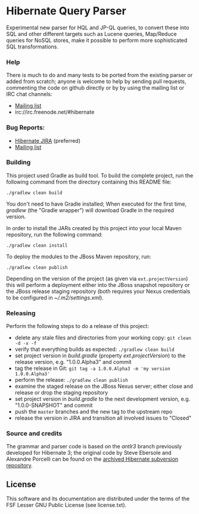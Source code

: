 # Hibernate Query Parser

Experimental new parser for HQL and JP-QL queries, to convert these into SQL and other different targets such as Lucene queries,
Map/Reduce queries for NoSQL stores, make it possible to perform more sophisticated SQL transformations.

### Help

There is much to do and many tests to be ported from the existing parser or added from scratch; anyone is welcome to help
by sending pull requests, commenting the code on github directly or by by using the mailing list or IRC chat channels:

* [Mailing list](http://hibernate.org/community/mailinglists)
* irc://irc.freenode.net/#hibernate

### Bug Reports:

* [Hibernate JIRA](https://hibernate.atlassian.net/projects/HQLPARSER/issues) (preferred)
* [Mailing list](http://hibernate.org/community/mailinglists)

### Building

This project used Gradle as build tool. To build the complete project, run the following command from the directory containing
this README file:

    ./gradlew clean build

You don't need to have Gradle installed; When executed for the first time, _gradlew_ (the "Gradle wrapper") will download Gradle
in the required version.

In order to install the JARs created by this project into your local Maven repository, run the following command:

    ./gradlew clean install

To deploy the modules to the JBoss Maven repository, run:

    ./gradlew clean publish

Depending on the version of the project (as given via `ext.projectVersion`) this will perform a deployment either into the JBoss
snapshot repository or the JBoss release staging repository (both requires your Nexus credentials to be configured in
_~/.m2/settings.xml_).

### Releasing

Perform the following steps to do a release of this project:

* delete any stale files and directories from your working copy: `git clean -d -x -f`
* verify that everything builds as expected: `./gradlew clean build`
* set project version in _build.gradle_ (property _ext.projectVersion_) to the release version, e.g. "1.0.0.Alpha3" and commit
* tag the release in Git: `git tag -a 1.0.0.Alpha3 -m 'my version 1.0.0.Alpha3'`
* perform the release: `./gradlew clean publish`
* examine the staged release on the JBoss Nexus server; either close and release or drop the staging repository
* set project version in _build.gradle_ to the next development version, e.g. "1.0.0-SNAPSHOT" and commit
* push the `master` branches and the new tag to the upstream repo
* release the version in JIRA and transition all involved issues to "Closed"

### Source and credits

The grammar and parser code is based on the _antlr3_ branch previously developed for Hibernate 3; the original code by
Steve Ebersole and Alexandre Porcelli can be found on the
[archived Hibernate subversion repository](http://anonsvn.jboss.org/repos/hibernate/core/branches/antlr3).

## License

This software and its documentation are distributed under the terms of the FSF Lesser GNU Public License (see license.txt).

